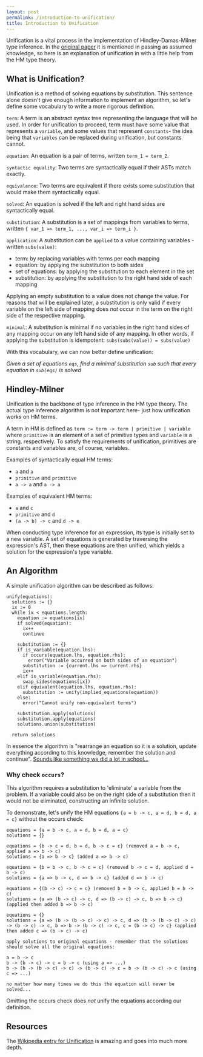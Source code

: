 ```yaml
---
layout: post
permalink: /introduction-to-unification/
title: Introduction to Unification
---
```


Unification is a vital process in the implementation of Hindley-Damas-Milner
type inference. In the [original paper](http://web.cs.wpi.edu/~cs4536/c12/milner-damas_principal_types.pdf)
it is mentioned in passing as assumed knowledge, so here is an explanation of
unification in with a little help from the HM type theory.

## What is Unification?

Unification is a method of solving equations by substitution. This sentence alone
doesn't give enough information to implement an algorithm, so let's define some
vocabulary to write a more rigorous definition.

`term`: A term is an abstract syntax tree representing the language that will be used.
In order for unification to proceed, term must have some value that represents a
`variable`, and some values that represent `constants`- the idea being that `variables`
can be replaced during unification, but constants cannot.

`equation`: An equation is a pair of terms, written `term_1 = term_2`.

`syntactic equality`: Two terms are syntactically equal if their ASTs match
exactly.

`equivalence`: Two terms are equivalent if there exists some substitution that would
make them syntactically equal.

`solved`: An equation is solved if the left and right hand sides are syntactically
equal.

`substitution`: A substitution is a set of mappings from variables to terms, written
`{ var_1 => term_1, ..., var_i => term_i }`.

`application`: A substitution can be `applied` to a value containing variables - written `subs(value)`:
- term: by replacing variables with terms per each mapping
- equation: by applying the substitution to both sides
- set of equations: by applying the substitution to each element in the set
- substitution: by applying the substitution to the right hand side of each mapping

Applying an empty substitution to a value does not change the value.
For reasons that will be explained later, a substitution is only valid if every
variable on the left side of mapping does *not* occur in the term on the right
side of the respective mapping.

`minimal`: A substitution is minimal if no variables in the right hand sides of
any mapping occur on any left hand side of any mapping. In other words, if
applying the substitution is idempotent: `subs(subs(value)) = subs(value)`

With this vocabulary, we can now better define unification:

_Given a set of equations `eqs`, find a minimal substitution `sub` such that
every equation in `sub(eqs)` is solved_

## Hindley-Milner

Unification is the backbone of type inference in the HM type theory. The actual
type inference algorithm is not important here- just how unification works on
HM terms.

A term in HM is defined as `term := term -> term | primitive | variable` where
`primitive` is an element of a set of primitive types and `variable` is a string.
respectively. To satisfy the requirements of unification, primitives are constants
and variables are, of course, variables.

Examples of syntactically equal HM terms:
- `a` and `a`
- `primitive` and `primitive`
- `a -> a` and `a -> a`

Examples of equivalent HM terms:
- `a` and `c`
- `primitive` and `d`
- `(a -> b) -> c` and `d -> e`

When conducting type inference for an expression, its type is initially set to a
new variable. A set of equations is generated by traversing the expression's AST,
then these equations are then unified, which yields a solution for the
expression's type variable.

## An Algorithm

A simple unification algorithm can be described as follows:

```
unify(equations):
  solutions := {}
  ix := 0
  while ix < equations.length:
    equation := equations[ix]
    if solved(equation):
      ix++
      continue

    substitution := {}  
    if is_variable(equation.lhs):
      if occurs(equation.lhs, equation.rhs):
        error("Variable occurred on both sides of an equation")
      substitution := {current.lhs => current.rhs}
      ix++
    elif is_variable(equation.rhs):
      swap_sides(equations[ix])
    elif equivalent(equation.lhs, equation.rhs):
      substitution := unify(implied_equations(equation))
    else:
      error("Cannot unify non-equivalent terms")

    substitution.apply(solutions)
    substitution.apply(equations)
    solutions.union(substitution)

  return solutions
```

In essence the algorithm is "rearrange an equation so it is a solution, update
everything according to this knowledge, remember the solution and continue".
[Sounds like something we did a lot in school...](https://en.wikipedia.org/wiki/System_of_linear_equations#Elimination_of_variables)

### Why check `occurs`?

This algorithm requires a substitution to 'eliminate' a variable from the problem.
If a variable could also be on the right side of a substitution then it would
not be eliminated, constructing an infinite solution.

To demonstrate, let's unify the HM equations `{a = b -> c, a = d, b = d, a = c}` without
the occurs check:

```
equations = {a = b -> c, a = d, b = d, a = c}
solutions = {}

equations = {b -> c = d, b = d, b -> c = c} (removed a = b -> c, applied a => b -> c)
solutions = {a => b -> c} (added a => b -> c)

equations = {b = b -> c, b -> c = c} (removed b -> c = d, applied d = b -> c)
solutions = {a => b -> c, d => b -> c} (added d => b -> c)

equations = {(b -> c) -> c = c} (removed b = b -> c, applied b = b -> c)
solutions = {a => (b -> c) -> c, d => (b -> c) -> c, b => b -> c} (applied then added b => b -> c)

equations = {}
solutions = {a => (b -> (b -> c) -> c) -> c, d => (b -> (b -> c) -> c) -> (b -> c) -> c, b => b -> (b -> c) -> c, c = (b -> c) -> c} (applied then added c => (b -> c) -> c)

apply solutions to original equations - remember that the solutions should solve all the original equations:

a = b -> c
b -> (b -> c) -> c = b -> c (using a => ...)
b -> (b -> (b -> c) -> c) -> (b -> c) -> c = b -> (b -> c) -> c (using c => ...)

no matter how many times we do this the equation will never be solved...
```

Omitting the occurs check does *not* unify the equations according our definition.

## Resources

The [Wikipedia entry for Unification](https://en.wikipedia.org/wiki/Unification_(computer_science))
is amazing and goes into much more depth.
